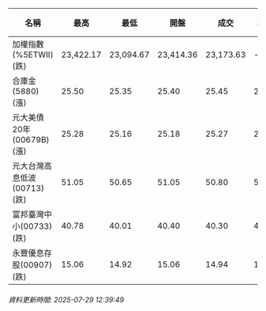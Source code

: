| 名稱 | 最高 | 最低 | 開盤 | 成交 | 均價 | 成交金額(億) | 昨收 | 漲跌幅 | 漲跌 | 總量 | 昨量 | 振幅 |
| -------- | -------- | -------- | -------- |-------- | -------- | -------- |-------- |-------- |-------- | -------- | -------- |-------- |
|加權指數(%5ETWII) (跌)|23,422.17|23,094.67|23,414.36|23,173.63|-|2,988.87|23,412.98|1.02%|239.35|5,411,702|0|1.40%|
|合庫金(5880) (漲)|25.50|25.35|25.40|25.45|25.42|1.01|25.40|0.20%|0.05|3,974|7,021|0.59%|
|元大美債20年(00679B) (漲)|25.28|25.16|25.18|25.27|25.22|8.28|25.13|0.56%|0.14|32,842|29,545|0.48%|
|元大台灣高息低波(00713) (跌)|51.05|50.65|51.05|50.80|50.82|3.94|51.05|0.49%|0.25|7,752|7,011|0.78%|
|富邦臺灣中小(00733) (跌)|40.78|40.01|40.40|40.30|40.51|0.477|40.36|0.15%|0.06|1,178|1,275|1.91%|
|永豐優息存股(00907) (跌)|15.06|14.92|15.06|14.94|14.97|0.091|15.04|0.66%|0.10|605|1,116|0.93%|
###### 資料更新時間: 2025-07-29 12:39:49